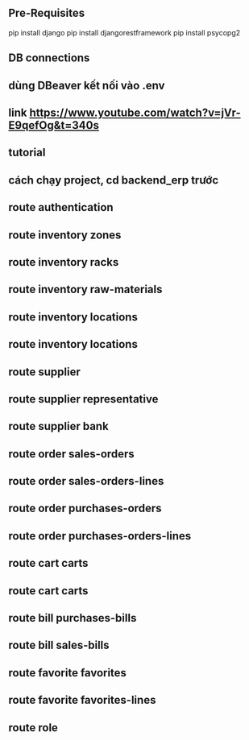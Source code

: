 ## Pre-Requisites

pip install django
pip install djangorestframework
pip install psycopg2

## DB connections

## dùng DBeaver kết nối vào .env

## link https://www.youtube.com/watch?v=jVr-E9qefOg&t=340s

## tutorial

## cách chạy project, cd backend_erp trước

<!-- 1: chỉ chạy lần lượt 2 câu lệnh này nếu có thay đổi về file models
python manage.py makemigrations
python manage.py migrate

2 chạy câu lệnh này để chạy server cho cả dự án
python manage.py runserver

3 cau lệnh để tạo ra folder mới thay db_diy thành tên folder khác, code class thì code trong file models
python manage.py startapp db_diy -->

## route authentication

<!-- post register : https://backend-erp-drf.vercel.app/api/client/register/
                                         api/employee/register/
post login : https://backend-erp-drf.vercel.app/api/login
get users: https://backend-erp-drf.vercel.app/api/employees-list/
                                /api/clients-list/
                                api/clients/<int:pk>/
                               api/employees/<int:pk>/
 -->

## route inventory zones

<!--
get : https://backend-erp-drf.vercel.app/inventory/zones/
post: https://backend-erp-drf.vercel.app/inventory/zones/add/
delete: https://backend-erp-drf.vercel.app/inventory/zones/add/{id}/
put : https://backend-erp-drf.vercel.app/inventory/zones/add/{id}/
-->

## route inventory racks

<!--
get : https://backend-erp-drf.vercel.app/inventory/racks/
post: https://backend-erp-drf.vercel.app/inventory/racks/add/
delete: https://backend-erp-drf.vercel.app/inventory/racks/add/{id}/
put : https://backend-erp-drf.vercel.app/inventory/racks/add/{id}/
-->

## route inventory raw-materials

<!--
get : https://backend-erp-drf.vercel.app/inventory/raw-materials/
post: https://backend-erp-drf.vercel.app/inventory/raw-materials/add/
delete: https://backend-erp-drf.vercel.app/inventory/raw-materials/add/{id}/
put : https://backend-erp-drf.vercel.app/inventory/raw-materials/add/{id}/
-->

## route inventory locations

<!--
get : https://backend-erp-drf.vercel.app/inventory/locations/
post: https://backend-erp-drf.vercel.app/inventory/locations/add/
delete: https://backend-erp-drf.vercel.app/inventory/locations/add/{id}/
put : https://backend-erp-drf.vercel.app/inventory/locations/add/{id}/
-->

## route inventory locations

<!--
get : https://backend-erp-drf.vercel.app/inventory/finished-products/
post: https://backend-erp-drf.vercel.app/inventory/finished-products/add/
delete: https://backend-erp-drf.vercel.app/inventory/finished-products/add/{id}/
put : https://backend-erp-drf.vercel.app/inventory/finished-products/add/{id}/
-->

## route supplier

<!--
get: https://backend-erp-drf.vercel.app/supplier/supplier/
post: https://backend-erp-drf.vercel.app/supplier/supplier/add
put, delete: https://backend-erp-drf.vercel.app/supplier/supplier/add/{id}/
-->

## route supplier representative

<!--
get: https://backend-erp-drf.vercel.app/supplier/representative/
post: https://backend-erp-drf.vercel.app/supplier/representative/add/
put, delete: https://backend-erp-drf.vercel.app/supplier/representative/add/{id}/
-->

## route supplier bank

 <!--
 get , post : https://backend-erp-drf.vercel.app/supplier/bankingdetail/
post : https://backend-erp-drf.vercel.app/supplier/bankingdetail/add/
 put, delete: https://backend-erp-drf.vercel.app/supplier/bankingdetail/add/{id}/
-->

## route order sales-orders

<!--
get : https://backend-erp-drf.vercel.app/order/sales-orders/
post : https://backend-erp-drf.vercel.app/order/sales-orders/add/
put, delete: https://backend-erp-drf.vercel.app/order/sales-orders/add/{id}/
-->

## route order sales-orders-lines

<!--
get : https://backend-erp-drf.vercel.app/order/sales-orders-lines/
post : https://backend-erp-drf.vercel.app/order/sales-orders-lines/add/
put, delete: https://backend-erp-drf.vercel.app/order/sales-orders-lines/add/{id}/
-->

## route order purchases-orders

<!--
get : https://backend-erp-drf.vercel.app/order/purchases-orders/
post : https://backend-erp-drf.vercel.app/order/purchases-orders/add/
put, delete: https://backend-erp-drf.vercel.app/order/purchases-orders/add/{id}/
-->

## route order purchases-orders-lines

<!--
get : https://backend-erp-drf.vercel.app/order/purchases-orders-lines/
post : https://backend-erp-drf.vercel.app/order/purchases-orders-lines/add/
put, delete: https://backend-erp-drf.vercel.app/order/purchases-orders-lines/add/{id}/
-->

## route cart carts

<!--
get : https://backend-erp-drf.vercel.app/cart/carts/
post : https://backend-erp-drf.vercel.app/cart/carts/add/
put, delete: https://backend-erp-drf.vercel.app/cart/carts/add/{id}/
-->

## route cart carts

<!--
get : https://backend-erp-drf.vercel.app/cart/carts-lines/
post : https://backend-erp-drf.vercel.app/cart/carts-lines/add/
put, delete: https://backend-erp-drf.vercel.app/cart/carts-lines/add/{id}/
-->

## route bill purchases-bills

<!--
get : https://backend-erp-drf.vercel.app/bill/purchases-bills/
post : https://backend-erp-drf.vercel.app/bill/purchases-bills/add/
put, delete: https://backend-erp-drf.vercel.app/bill/purchases-bills/add/{id}/
-->

## route bill sales-bills

<!--
get : https://backend-erp-drf.vercel.app/bill/sales-bills/
post : https://backend-erp-drf.vercel.app/bill/sales-bills/add/
put, delete: https://backend-erp-drf.vercel.app/bill/sales-bills/add/{id}/
-->

## route favorite favorites

<!--
get : https://backend-erp-drf.vercel.app/favorite/favorites/
post : https://backend-erp-drf.vercel.app/favorite/favorites/add/
put, delete: https://backend-erp-drf.vercel.app/favorite/favorites/add/{id}/
-->

## route favorite favorites-lines

<!--
get : https://backend-erp-drf.vercel.app/favorite/favorites-lines/
post : https://backend-erp-drf.vercel.app/favorite/favorites-lines/add/
put, delete: https://backend-erp-drf.vercel.app/favorite/favorites-lines/add/{id}/
-->

## route role

<!--
get  https://backend-erp-drf.vercel.app/api/settings/roles/
post: https://backend-erp-drf.vercel.app/api/settings/roles/add/
put , delete: https://backend-erp-drf.vercel.app/api/settings/roles/add/{id}/ -->
